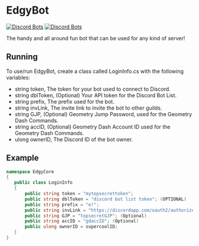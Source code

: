 # EdgyBot
[![Discord Bots](https://discordbots.org/api/widget/status/373163613390897163.svg)](https://discordbots.org/bot/373163613390897163)
[![Discord Bots](https://discordbots.org/api/widget/servers/373163613390897163.svg)](https://discordbots.org/bot/373163613390897163)

The handy and all around fun bot that can be used for any kind of server!

## Running

 To use/run EdgyBot, create a class called LoginInfo.cs with the following variables:

 * string token, The token for your bot used to connect to Discord.
 * string dblToken, (Optional) Your API token for the Discord Bot List.
 * string prefix, The prefix used for the bot.
 * string invLink, The invite link to invite the bot to other guilds.
 * string GJP, (Optional) Geometry Jump Password, used for the Geometry Dash Commands.
 * string accID, (Optional) Geometry Dash Account ID used for the Geometry Dash Commands.
 * ulong ownerID, The Discord ID of the bot owner.
 
 ## Example
 ```cs
 namespace EdgyCore
{
    public class LoginInfo
    {
		public string token = "mytopsecrettoken";
		public string dblToken = "discord bot list token"; (OPTIONAL)
		public string prefix = "e!";
		public string invLink = "https://discordapp.com/oauth2/authorize/?permissions=2146950391&scope=bot&client_id=373163613390897163";
		public string GJP = "topsecretGJP"; (Optional)
		public string accID = "gdaccID"; (Optional)
		public ulong ownerID = supercoolID;
    }
}
 ```